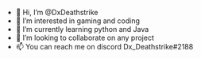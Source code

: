 - 👋 Hi, I’m @DxDeathstrike
- 👀 I’m interested in gaming and coding
- 🌱 I’m currently learning python and Java
- 💞️ I’m looking to collaborate on any project
- 📫 You can reach me on discord Dx_Deathstrike#2188

<!---
DxDeathstrike/DxDeathstrike is a ✨ special ✨ repository because its `README.md` (this file) appears on your GitHub profile.
You can click the Preview link to take a look at your changes.
--->
